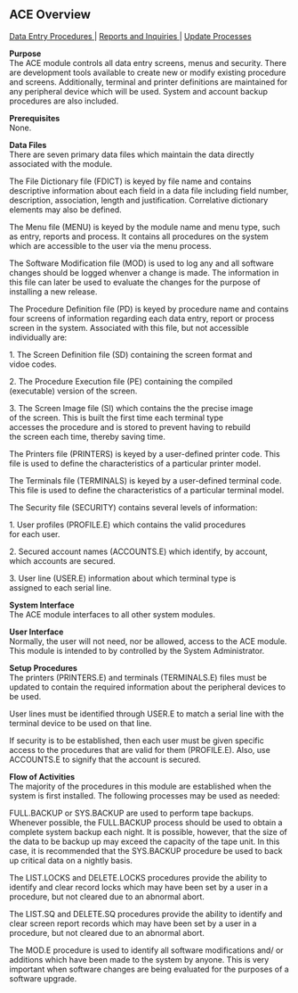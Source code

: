 ##  ACE Overview

<PageHeader />

[ Data Entry Procedures ](ACE-ENTRY/README.md) | [ Reports and Inquiries ](ACE-REPORT/README.md) | [ Update Processes ](ACE-PROCESS/README.md)

**Purpose**  
The ACE module controls all data entry screens, menus and security. There are
development tools available to create new or modify existing procedure and
screens. Additionally, terminal and printer definitions are maintained for any
peripheral device which will be used. System and account backup procedures are
also included.

**Prerequisites**  
None.

**Data Files**  
There are seven primary data files which maintain the data directly associated
with the module.  
  
The File Dictionary file (FDICT) is keyed by file name and contains
descriptive information about each field in a data file including field
number, description, association, length and justification. Correlative
dictionary elements may also be defined.  
  
The Menu file (MENU) is keyed by the module name and menu type, such as entry,
reports and process. It contains all procedures on the system which are
accessible to the user via the menu process.  
  
The Software Modification file (MOD) is used to log any and all software
changes should be logged whenver a change is made. The information in this
file can later be used to evaluate the changes for the purpose of installing a
new release.  
  
The Procedure Definition file (PD) is keyed by procedure name and contains
four screens of information regarding each data entry, report or process
screen in the system. Associated with this file, but not accessible
individually are:  
  
  
1\. The Screen Definition file (SD) containing the screen format and  
vidoe codes.  
  
  
2\. The Procedure Execution file (PE) containing the compiled  
(executable) version of the screen.  
  
  
3\. The Screen Image file (SI) which contains the the precise image  
of the screen. This is built the first time each terminal type  
accesses the procedure and is stored to prevent having to rebuild  
the screen each time, thereby saving time.  
  
The Printers file (PRINTERS) is keyed by a user-defined printer code. This
file is used to define the characteristics of a particular printer model.  
  
The Terminals file (TERMINALS) is keyed by a user-defined terminal code. This
file is used to define the characteristics of a particular terminal model.  
  
The Security file (SECURITY) contains several levels of information:  
  
  
1\. User profiles (PROFILE.E) which contains the valid procedures  
for each user.  
  
  
2\. Secured account names (ACCOUNTS.E) which identify, by account,  
which accounts are secured.  
  
  
3\. User line (USER.E) information about which terminal type is  
assigned to each serial line.

**System Interface**  
The ACE module interfaces to all other system modules.

**User Interface**  
Normally, the user will not need, nor be allowed, access to the ACE module.
This module is intended to by controlled by the System Administrator.

**Setup Procedures**  
The printers (PRINTERS.E) and terminals (TERMINALS.E) files must be updated to
contain the required information about the peripheral devices to be used.  
  
User lines must be identified through USER.E to match a serial line with the
terminal device to be used on that line.  
  
If security is to be established, then each user must be given specific access
to the procedures that are valid for them (PROFILE.E). Also, use ACCOUNTS.E to
signify that the account is secured.

**Flow of Activities**  
The majority of the procedures in this module are established when the system
is first installed. The following processes may be used as needed:  
  
FULL.BACKUP or SYS.BACKUP are used to perform tape backups. Whenever possible,
the FULL.BACKUP process should be used to obtain a complete system backup each
night. It is possible, however, that the size of the data to be backup up may
exceed the capacity of the tape unit. In this case, it is recommended that the
SYS.BACKUP procedure be used to back up critical data on a nightly basis.  
  
The LIST.LOCKS and DELETE.LOCKS procedures provide the ability to identify and
clear record locks which may have been set by a user in a procedure, but not
cleared due to an abnormal abort.  
  
The LIST.SQ and DELETE.SQ procedures provide the ability to identify and clear
screen report records which may have been set by a user in a procedure, but
not cleared due to an abnormal abort.  
  
The MOD.E procedure is used to identify all software modifications and/ or
additions which have been made to the system by anyone. This is very important
when software changes are being evaluated for the purposes of a software
upgrade.

<badge text= "Version 8.10.57" vertical="middle" />

<PageFooter />